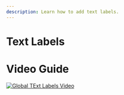 ```yaml
---
description: Learn how to add text labels.
---
```


# Text Labels

# Video Guide

[![Global TExt Labels Video](https://img.youtube.com/vi/Dmuy_cI68Qc/0.jpg)](https://www.youtube.com/watch?v=Dmuy_cI68Qc)
